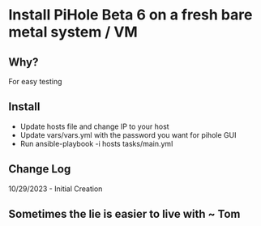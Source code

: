 # Install PiHole Beta 6 on a fresh bare metal system / VM


## Why?
For easy testing

## Install
* Update hosts file and change IP to your host
* Update vars/vars.yml with the password you want for pihole GUI
* Run ansible-playbook -i hosts tasks/main.yml

## Change Log 
10/29/2023 - Initial Creation  

## Sometimes the lie is easier to live with ~ Tom

